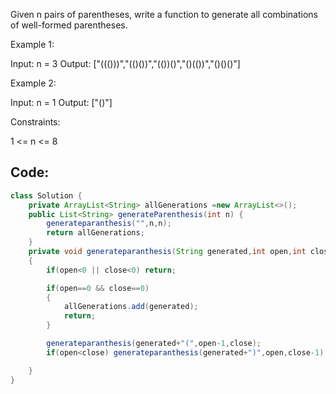 Given n pairs of parentheses, write a function to generate all combinations of well-formed parentheses.

 

Example 1:

Input: n = 3
Output: ["((()))","(()())","(())()","()(())","()()()"]

Example 2:

Input: n = 1
Output: ["()"]

 

Constraints:

 1 <= n <= 8
 
## Code:

``` java
class Solution {
    private ArrayList<String> allGenerations =new ArrayList<>();
    public List<String> generateParenthesis(int n) {
        generateparanthesis("",n,n);
        return allGenerations;
    }
    private void generateparanthesis(String generated,int open,int close)
    {
        if(open<0 || close<0) return;

        if(open==0 && close==0)
        {
            allGenerations.add(generated);
            return;
        }

        generateparanthesis(generated+"(",open-1,close);
        if(open<close) generateparanthesis(generated+")",open,close-1);

    }
}
```
